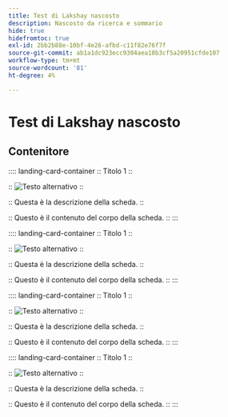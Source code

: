 ```yaml
---
title: Test di Lakshay nascosto
description: Nascosto da ricerca e sommario
hide: true
hidefromtoc: true
exl-id: 2bb2b88e-10bf-4e26-afbd-c11f82e76f7f
source-git-commit: ab1a1dc923ecc9304aea18b3cf5a20951cfde107
workflow-type: tm+mt
source-wordcount: '81'
ht-degree: 4%

---
```


# Test di Lakshay nascosto

## Contenitore

:::: landing-card-container
::
Titolo 1
::

::
![Testo alternativo](https://experienceleague.adobe.com/en/docs/experience-manager-sites-optimizer/content/media_1173e9b57de6809d27fd2ccd8809bd5cee2437e3d.png?width=2000&amp;format=webply&amp;optimize=medium)
::

::
Questa è la descrizione della scheda.
::

::
Questo è il contenuto del corpo della scheda.
::
:::

:::: landing-card-container
::
Titolo 1
::

::
![Testo alternativo](https://experienceleague.adobe.com/en/docs/experience-manager-sites-optimizer/content/media_1173e9b57de6809d27fd2ccd8809bd5cee2437e3d.png?width=2000&amp;format=webply&amp;optimize=medium)
::

::
Questa è la descrizione della scheda.
::

::
Questo è il contenuto del corpo della scheda.
::
:::

:::: landing-card-container
::
Titolo 1
::

::
![Testo alternativo](https://experienceleague.adobe.com/en/docs/experience-manager-sites-optimizer/content/media_1173e9b57de6809d27fd2ccd8809bd5cee2437e3d.png?width=2000&amp;format=webply&amp;optimize=medium)
::

::
Questa è la descrizione della scheda.
::

::
Questo è il contenuto del corpo della scheda.
::
:::

:::: landing-card-container
::
Titolo 1
::

::
![Testo alternativo](https://experienceleague.adobe.com/en/docs/experience-manager-sites-optimizer/content/media_1173e9b57de6809d27fd2ccd8809bd5cee2437e3d.png?width=2000&amp;format=webply&amp;optimize=medium)
::

::
Questa è la descrizione della scheda.
::

::
Questo è il contenuto del corpo della scheda.
::
:::

